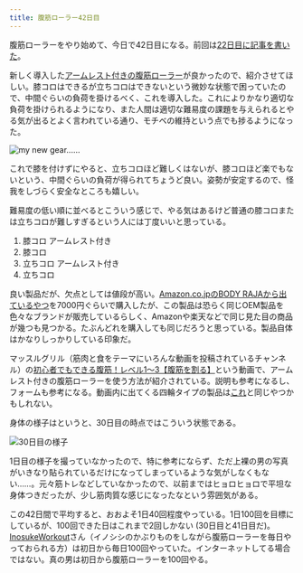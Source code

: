 ```yaml
---
title: 腹筋ローラー42日目
---
```

腹筋ローラーをやり始めて、今日で42日目になる。前回は[22日目に記事を書いた](https://r7kamura.com/articles/2022-06-10-abroller)。

新しく導入した[アームレスト付きの腹筋ローラー](https://www.amazon.co.jp/dp/B091DVYKXJ)が良かったので、紹介させてほしい。膝コロはできるが立ちコロはできないという微妙な状態で困っていたので、中間ぐらいの負荷を掛けるべく、これを導入した。これによりかなり適切な負荷を掛けられるようになり、また人間は適切な難易度の課題を与えられるとやる気が出るとよく言われている通り、モチベの維持という点でも捗るようになった。

![](https://lh3.googleusercontent.com/docs/ADP-6oHpNW-gyDugS2CEAyiIyfzB8y0GnH9AfsQRRoe5mjVOcEtXyC7LuhKgeYrRmp4Ye1tqNJQa4yIKA5KeGod3e6swvfCy7X2d0Nqwqs2HAoQx6PbpnlbNi54RkB5Sw9UEg9tB82r2dcv1UQ-ct_rKpllywMBHJJ1IJR00uL2wAIsChO5XmmSsWxrsNkhqdkTszmFqLFGjkOEnd-ca4uvwS3kmQeAaqjRXIIacNzfX8EVoEKd0OJtrvaJYv0_xSbVFLNoksoUpSY4br51Lz5vXI0KXj7fii39S-btBw31qDYxs65KvSlJmSmD_rAbMEBuuEwzjF-7nHtA1cGUigwX635RugLG0j3YzPy7si-jUKn2obeCMZVkRhT7pWVY56HqNwEl-H45jzQ5dOyDADAHxhGc95ffWMCt9KD8hoBBscrqOwY5B1aJWj5xUSirtWP5i7s7Jj2qWq6Kw7ocVIpimMLv6sIY_AzvJtxxfj-eCKEsedfEjZCxPeXNCfMDJ7HFU2dlcr-rfDewW5T1R1M3B_sB9fLfLEQVSaGnuH2BCo9mmwl6dK7QFKHMhkvcYADFi6UW6ebBah7V2n0MIyq4_M0SaqLFB9AIQa67QKbVLwyHE94ZFs594DxLSvSqB5z1cyNx6SyDPQ523PlIUn6F81caUmMtimsdn3AsuGbTrQEUWRyCX6fnHI18YdtSsTzp5wE362v0NzMeOqoMj561qUKgdYu7ZaH49khFkcFRfzHJONMQUEtzKdjIIbCA0VCByLckGWEDe6GeVMeCod67l4TMb6CCd5I-kEAf9bWSy2CGFPw5NGqK3zVj0XA75fgatNKFO7v8qlmtGBhZi_f8rJG2J4j7pxevfEjm8l4vFhi-ZVz6N5wJf4n1FPjoBIMUlF7aLutuq65qygaUvSK-lJYD6rZ-QhdjIbkRiSezACCiIGQsw0UIWZWwaQfZvFqmotaX1hfJA5pynHN8_35whITezMoLpOR62Q72wVXCNy6dAGsaAKg9V4FBI9LnQhkqxbE7UVugg_KRFXuFCmxHhZq_ffbqen2A6ZjFVCCGK8bKjYLx51KlwiBp1WJfZwbKD1FNK7-dy529W2Rne1A9su0q2IE08NMoj_68QEN9npx4j_v_ASNtDE26_ib61xXUAYcHA2m8Al_q5DfeYda5osYzfnRdMlqF_KcbBmvLu8YAojmgCodjm1IUKlZjEEDW-Y74dBPhtelTw0Asmmt49d1abHvZs6yeoAQEiYNO2KdQExCtPEg "my new gear......")

これで膝を付けずにやると、立ちコロほど難しくはないが、膝コロほど楽でもないという、中間ぐらいの負荷が得られてちょうど良い。姿勢が安定するので、怪我をしづらく安全なところも嬉しい。

難易度の低い順に並べるとこういう感じで、やる気はあるけど普通の膝コロまたは立ちコロが難しすぎるという人には丁度いいと思っている。

1.  膝コロ アームレスト付き
2.  膝コロ
3.  立ちコロ アームレスト付き
4.  立ちコロ

良い製品だが、欠点としては値段が高い。[Amazon.co.jpのBODY RAJAから出ているやつ](https://www.amazon.co.jp/dp/B091DVYKXJ)を7000円ぐらいで購入したが、この製品は恐らく同じOEM製品を色々なブランドが販売しているらしく、Amazonや楽天などで同じ見た目の商品が幾つも見つかる。たぶんどれを購入しても同じだろうと思っている。製品自体はかなりしっかりしている印象だ。

マッスルグリル（筋肉と食をテーマにいろんな動画を投稿されているチャンネル）の[初心者でもできる腹筋！レベル1〜3【腹筋を割る】](https://www.youtube.com/watch?v=5Ie0jGMgzto&list=PLJWXeNPGozjtVGumqcAacWnJxX7YsNo4e&index=5&t=240s)という動画で、アームレスト付きの腹筋ローラーを使う方法が紹介されている。説明も参考になるし、フォームも参考になる。動画内に出てくる四輪タイプの製品は[これ](https://www.amazon.co.jp/dp/B09HKXMRL8)と同じやつかもしれない。

身体の様子はというと、30日目の時点ではこういう状態である。

![](https://lh3.googleusercontent.com/docs/ADP-6oHgAnRPnko4kIbud-b8fIfn3UyLYz7zzFWMTeABBPyUBohkwVkGpEcuvMtWnuDrf7_0fkEZ62FHcPJreJK6v7S-XsXzO_b5TPHWjo9Tm92jryQFrv96619sEIKspHa9R6COLiCswMNn9n_2Hf-4GgBdLYDncIxsXIPletVw3hLjEEqvYpzijBBzwVi-eKX9t2t6NI1kqWyEr1Aun1MpMbMKB1eHSrCia0ZRCIDzdPlz9UCfJl52YBj0L0Go83-azhWLFHB774Sxh_M3948dWMON5z7JCa69lxXTamGsX-d6Kk19gRFANBYVfOQmN6Rxwcl582Z8jjH5-djXETDrZM8bODiC6oMyBcJJXbs4LSRo5QmHnFWVNF3LlWc6FTFwvRdSDj8Qzg5X0pUeuI9YmPQT1BcUweWkZpS2gW4wJSl7Zvwi7kd24AclzRkBZpUeVzyhEZr2BQpCyR2iU4zKBGw8R0-YzAv0KmjAeCubQdYiZ2gjPFDd8NuCS14Q3n7NWgYPRhwtsmSj7SFHltxyqCl8yu66uzPkyLaxIui4wcragoYGitgBf8CGm_ScVH27Lc_ayGC3bfuH3oeYVpX198c5bgWSA8s3qK1NXPaPRF5jfWF_Bxl4IkyBqQ4i3UmbQhN2lVZlQ7jjbh6m05qeLPCszNdngIycScdX_YzwhKQKT-l8qClbT28Q6hPrd0NHlMAMblhMVn75sZSx70P4T_bdKYSPob1JvL_AmYyxpMihCBcQjX_ejxefHBFo20MNpwF9nIsAc7LvGlW7CGe6iViUpL7dB1hNTTeG74C9xRp_Beq_3u111kZtnVORVhOSLPK_VDDW04k7M_N7qj4KlSwDdES60yHqzAfVMytwLB0oX1NvNxha1-iBz7KqZp1oFWf8gfebG3hDPZXkXsVhLtmxT4c8Re5qHCyUeG88uqkm9hfkuNONDFU_CZ0ynqNCm1zGAPe3MwvVCmGjD6s-NwyJE-6yGfY54fjqrJc2oeh7XNcO0obc1fdxD1m1dSDeAVxQyWq28L5JkFnUYXADYerhhMeWMnIL_83iAPXBaSb8WkwlG9OvUfGcEsa366mTN6kNjan6U9ZAeQVEf-tp3qH7YTO_JMF4kGzuuoM-p-sx0Ijw3kRfYfv-y5yplq2dXyZ13cXzh1585XOcm9gLmXHFrwopYTB0DkTqleofFplRTPLZgGGuCXwxtSjAYkr54498TcKKNIvoud0zLZ71U3HtF8DtZTj0wfkl_xLXUKUoRBdLYw "30日目の様子")

1日目の様子を撮っていなかったので、特に参考にならず、ただ上裸の男の写真がいきなり貼られているだけになってしまっているような気がしなくもない……。元々筋トレなどしていなかったので、以前まではヒョロヒョロで平坦な身体つきだったが、少し筋肉質な感じになったなという雰囲気がある。

この42日間で平均すると、おおよそ1日40回程度やっている。1日100回を目標にしているが、100回できた日はこれまで2回しかない (30日目と41日目だ)。[InosukeWorkout](https://twitter.com/InosukeWorkout)さん（イノシシのかぶりものをしながら腹筋ローラーを毎日やっておられる方）は初日から毎日100回やっていた。インターネットしてる場合ではない。真の男は初日から腹筋ローラーを100回やる。
